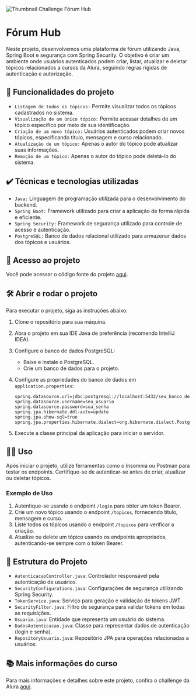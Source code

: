![Thumbnail Challenge Fórum Hub](./img/Programação-Challenge%20Conversor%20de%20Moedas.png)

# Fórum Hub

Neste projeto, desenvolvemos uma plataforma de fórum utilizando Java, Spring Boot e segurança com Spring Security. O objetivo é criar um ambiente onde usuários autenticados podem criar, listar, atualizar e deletar tópicos relacionados a cursos da Alura, seguindo regras rígidas de autenticação e autorização.

## 🔨 Funcionalidades do projeto

- `Listagem de todos os tópicos:` Permite visualizar todos os tópicos cadastrados no sistema.
- `Visualização de um único tópico:` Permite acessar detalhes de um tópico específico por meio de sua identificação.
- `Criação de um novo tópico:` Usuários autenticados podem criar novos tópicos, especificando título, mensagem e curso relacionado.
- `Atualização de um tópico:` Apenas o autor do tópico pode atualizar suas informações.
- `Remoção de um tópico:` Apenas o autor do tópico pode deletá-lo do sistema.

## ✔️ Técnicas e tecnologias utilizadas

- `Java:` Linguagem de programação utilizada para o desenvolvimento do backend.
- `Spring Boot:` Framework utilizado para criar a aplicação de forma rápida e eficiente.
- `Spring Security:` Framework de segurança utilizado para controle de acesso e autenticação.
- `PostgreSQL:` Banco de dados relacional utilizado para armazenar dados dos tópicos e usuários.

## 📁 Acesso ao projeto

Você pode acessar o código fonte do projeto [aqui](./src).

## 🛠️ Abrir e rodar o projeto

Para executar o projeto, siga as instruções abaixo:

1. Clone o repositório para sua máquina.
2. Abra o projeto em sua IDE Java de preferência (recomendo IntelliJ IDEA).
3. Configure o banco de dados PostgreSQL:
   - Baixe e instale o PostgreSQL.
   - Crie um banco de dados para o projeto.
4. Configure as propriedades do banco de dados em `application.properties`:

    ```properties
    spring.datasource.url=jdbc:postgresql://localhost:5432/seu_banco_de_dados
    spring.datasource.username=seu_usuario
    spring.datasource.password=sua_senha
    spring.jpa.hibernate.ddl-auto=update
    spring.jpa.show-sql=true
    spring.jpa.properties.hibernate.dialect=org.hibernate.dialect.PostgreSQLDialect
    ```
5. Execute a classe principal da aplicação para iniciar o servidor.

## 👩‍💻 Uso

Após iniciar o projeto, utilize ferramentas como o Insomnia ou Postman para testar os endpoints. Certifique-se de autenticar-se antes de criar, atualizar ou deletar tópicos.

### Exemplo de Uso

1. Autentique-se usando o endpoint `/login` para obter um token Bearer.
2. Crie um novo tópico usando o endpoint `/topicos`, fornecendo título, mensagem e curso.
3. Liste todos os tópicos usando o endpoint `/topicos` para verificar a criação.
4. Atualize ou delete um tópico usando os endpoints apropriados, autenticando-se sempre com o token Bearer.

## 🤖 Estrutura do Projeto

- `AutenticacaoController.java`: Controlador responsável pela autenticação de usuários.
- `SecurityConfigurations.java`: Configurações de segurança utilizando Spring Security.
- `TokenService.java`: Serviço para geração e validação de tokens JWT.
- `SecurityFilter.java`: Filtro de segurança para validar tokens em todas as requisições.
- `Usuario.java`: Entidade que representa um usuário do sistema.
- `DadosAutenticacao.java`: Classe para representar dados de autenticação (login e senha).
- `RepositoryUsuario.java`: Repositório JPA para operações relacionadas a usuários.

## 📚 Mais informações do curso

Para mais informações e detalhes sobre este projeto, confira o challenge da Alura [aqui](https://cursos.alura.com.br/course/spring-framework-challenge-forum-hub).
